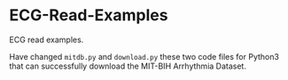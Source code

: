 # ECG-Read-Examples
ECG read examples.

Have changed `mitdb.py` and `download.py` these two code files for Python3 that can successfully download the MIT-BIH Arrhythmia Dataset.
